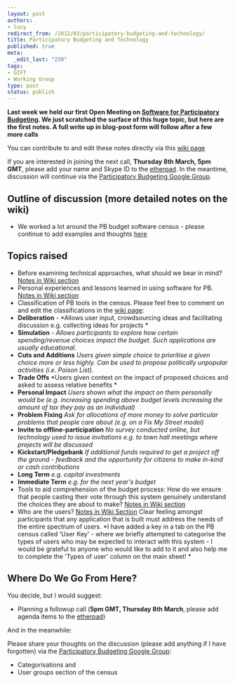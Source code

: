 ```yaml
--- 
layout: post
authors:
- lucy
redirect_from: /2012/03/participatory-budgeting-and-technology/
title: Participatory Budgeting and Technology
published: true
meta: 
  _edit_last: "239"
tags: 
- GIFT
- Working Group
type: post
status: publish
---
```

**Last week we held our first Open Meeting on [Software for Participatory Budgeting](http://blog.openspending.org/2012/02/29/open-meeting-software-for-participatory-budgeting/). We just scratched the surface of this huge topic, but here are the first notes. A full write up in blog-post form will follow after a few more calls**

You can contribute to and edit these notes directly via this [wiki page](http://wiki.openspending.org/Meetups/Participatory_Budgeting)

If you are interested in joining the next call, **Thursday 8th March, 5pm GMT**, please add your name and Skype ID to the [etherpad](http://wdmmg.okfnpad.org/pb2). In the meantime, discussion will continue via the [Participatory Budgeting Google Group](http://groups.google.com/group/participatorybudgeting?pli=1). 

## Outline of discussion (more detailed notes on the wiki)

* We worked a lot around the PB budget software census - please continue to add examples and thoughts [here](http://bit.ly/y7uyEI)

## Topics raised

* Before examining technical approaches, what should we bear in mind? [Notes in Wiki section](http://wiki.openspending.org/Meetups/Participatory_Budgeting#Before_examining_technical_approaches.2C_what_should_we_bear_in_mind.3F)
* Personal experiences and lessons learned in using software for PB. [Notes in Wiki section](http://wiki.openspending.org/Meetups/Participatory_Budgeting#Personal_experiences_in_using_software_for_PB.)
* Classification of PB tools in the census. Please feel free to comment on and edit the classifications in the [wiki page](http://wiki.openspending.org/Meetups/Participatory_Budgeting): 
 * **Deliberation** -	*Allows user input, crowdsourcing ideas and facilitating discussion e.g. collecting ideas for projects 	*
 * **Simulation** -	*Allows participants to explore how certain spending/revenue choices impact the budget. Such applications are usually educational.*
 * **Cuts and Additions**	*Users given simple choice to prioritise a given choice more or less highly. Can be used to propose politically unpopular activities (i.e. Poison List).*
 * **Trade Offs** 	*Users given context on the impact of proposed choices and asked to assess relative benefits	*
 * **Personal Impact**	*Users shown what the impact on them personally would be (e.g. increasing spending above budget levels increasing the amount of tax they pay as an individual)*	
 * **Problem Fixing**	*Ask for allocations of more money to solve particular problems that people care about (e.g. on a Fix My Street model)*
 * **Invite to offline-participation**	*No survey conducted online, but technology used to issue invitations e.g. to town hall meetings where projects will be discussed*
 * **Kickstart/Pledgebank**	*If additional funds required to get a project off the ground - feedback and the opportunity for citizens to make in-kind or cash contributions*	
 * **Long Term**	*e.g. capital investments*	
 * **Immediate Term**	*e.g. for the next year's budget*	
* Tools to aid comprehension of the budget process: How do we ensure that people casting their vote through this system genuinely understand the choices they are about to make? [Notes in Wiki section](http://wiki.openspending.org/Meetups/Participatory_Budgeting#Educational_tools.2C_how_to_better_aid_comprehension_of_the_budget_process)
* Who are the users? [Notes in Wiki Section](http://wiki.openspending.org/Meetups/Participatory_Budgeting#Who_are_the_users.3F)
Clear feeling amongst participants that any application that is built must address the needs of the entire spectrum of users.  *I have added a key in a tab on the PB census called 'User Key' - where we briefly attempted to categorise the types of users who may be expected to interact with this system - I would be grateful to anyone who would like to add to it and also help me to complete the 'Types of user' column on the main sheet! *

## Where Do We Go From Here?  

You decide, but I would suggest:

* Planning a followup call (**5pm GMT, Thursday 8th March**, please add agenda items to the [etherpad](http://wdmmg.okfnpad.org/pb2))

And in the meanwhile: 

Please share your thoughts on the discussion (please add anything if I have forgotten) via the [Participatory Budgeting Google Group](http://groups.google.com/group/participatorybudgeting?pli=1): 

  * Categorisations and
  * User groups section of the census

